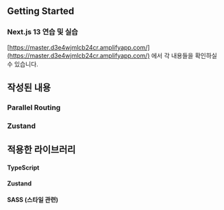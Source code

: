 ## Getting Started

### Next.js 13 연습 및 실습

[https://master.d3e4wjmlcb24cr.amplifyapp.com/](https://master.d3e4wjmlcb24cr.amplifyapp.com/) 에서 각 내용들을 확인하실 수 있습니다.

## 작성된 내용

### Parallel Routing

### Zustand

## 적용한 라이브러리

#### TypeScript

#### Zustand

#### SASS (스타일 관련)
